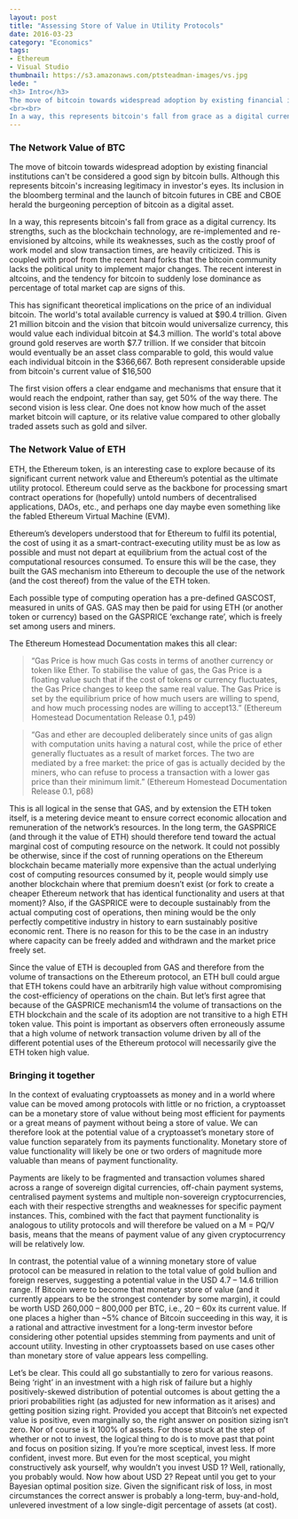 ```yaml
---
layout: post
title: "Assessing Store of Value in Utility Protocols"
date: 2016-03-23
category: "Economics"
tags: 
- Ethereum
- Visual Studio
thumbnail: https://s3.amazonaws.com/ptsteadman-images/vs.jpg
lede: "
<h3> Intro</h3>
The move of bitcoin towards widespread adoption by existing financial institutions can't be considered a good sign by bitcoin bulls. Although this represents bitcoin's increasing legitimacy in investor's eyes. Its inclusion in the bloomberg terminal and the launch of bitcoin futures in CBE and CBOE herald the burgeoning perception of bitcoin as a digital asset.
<br><br> 
In a way, this represents bitcoin's fall from grace as a digital currency. Its strengths, such as the blockchain technology, are re-implemented and re-envisioned by altcoins, while its weaknesses, such as the costly proof of work model and slow transaction times, are heavily criticized. This is coupled with proof from the recent hard forks that the bitcoin community lacks the political unity to implement major changes. The recent interest in altcoins, and the tendency for bitcoin to suddenly lose dominance as percentage of total market cap are signs of this."
---
```


### The Network Value of BTC

The move of bitcoin towards widespread adoption by existing financial institutions can't be considered a good sign by bitcoin bulls. Although this represents bitcoin's increasing legitimacy in investor's eyes. Its inclusion in the bloomberg terminal and the launch of bitcoin futures in CBE and CBOE herald the burgeoning perception of bitcoin as a digital asset.
  
In a way, this represents bitcoin's fall from grace as a digital currency. Its strengths, such as the blockchain technology, are re-implemented and re-envisioned by altcoins, while its weaknesses, such as the costly proof of work model and slow transaction times, are heavily criticized. This is coupled with proof from the recent hard forks that the bitcoin community lacks the political unity to implement major changes. The recent interest in altcoins, and the tendency for bitcoin to suddenly lose dominance as percentage of total market cap are signs of this.
  
This has significant theoretical implications on the price of an individual bitcoin. The world's total available currency is valued at $90.4 trillion. Given 21 million bitcoin and the vision that bitcoin would universalize currency, this would value each individual bitcoin at $4.3 million. The world's total above ground gold reserves are worth $7.7 trillion. If we consider that bitcoin would eventually be an asset class comparable to gold, this would value each individual bitcoin in the $366,667. Both represent considerable upside from bitcoin's current value of $16,500
  
The first vision offers a clear endgame and mechanisms that ensure that it would reach the endpoint, rather than say, get 50% of the way there. The second vision is less clear. One does not know how much of the asset market bitcoin will capture, or its relative value compared to other globally traded assets such as gold and silver.


### The Network Value of ETH 

ETH, the Ethereum token, is an interesting case to explore because of its significant current network value and Ethereum’s potential as the ultimate utility protocol. Ethereum could serve as the backbone for processing smart contract operations for (hopefully) untold numbers of decentralised applications, DAOs, etc., and perhaps one day maybe even something like the fabled Ethereum Virtual Machine (EVM). 
  
Ethereum’s developers understood that for Ethereum to fulfil its potential, the cost of using it as a smart-contract-executing utility must be as low as possible and must not depart at equilibrium from the actual cost of the computational resources consumed. To ensure this will be the case, they built the GAS mechanism into Ethereum to decouple the use of the network (and the cost thereof) from the value of the ETH token. 
  
Each possible type of computing operation has a pre-defined GASCOST, measured in units of GAS. GAS may then be paid for using ETH (or another token or currency) based on the GASPRICE ‘exchange rate’, which is freely set among users and miners.
  
The Ethereum Homestead Documentation makes this all clear: 
  
> “Gas Price is how much Gas costs in terms of another currency or token like Ether. To stabilise the value of gas, the Gas Price is a floating value such that if the cost of tokens or currency fluctuates, the Gas Price changes to keep the same real value. The Gas Price is set by the equilibrium price of how much users are willing to spend, and how much processing nodes are willing to accept13.” (Ethereum Homestead Documentation Release 0.1, p49) 

> “Gas and ether are decoupled deliberately since units of gas align with computation units having a natural cost, while the price of ether generally fluctuates as a result of market forces. The two are mediated by a free market: the price of gas is actually decided by the miners, who can refuse to process a transaction with a lower gas price than their minimum limit.” (Ethereum Homestead Documentation Release 0.1, p68) 
  
This is all logical in the sense that GAS, and by extension the ETH token itself, is a metering device meant to ensure correct economic allocation and remuneration of the network’s resources. In the long term, the GASPRICE (and through it the value of ETH) should therefore tend toward the actual marginal cost of computing resource on the network. It could not possibly be otherwise, since if the cost of running operations on the Ethereum blockchain became materially more expensive than the actual underlying cost of computing resources consumed by it, people would simply use another blockchain where that premium doesn’t exist (or fork to create a cheaper Ethereum network that has identical functionality and users at that moment)? Also, if the GASPRICE were to decouple sustainably from the actual computing cost of operations, then mining would be the only perfectly competitive industry in history to earn sustainably positive economic rent. There is no reason for this to be the case in an industry where capacity can be freely added and withdrawn and the market price freely set. 
  
Since the value of ETH is decoupled from GAS and therefore from the volume of transactions on the Ethereum protocol, an ETH bull could argue that ETH tokens could have an arbitrarily high value without compromising the cost-efficiency of operations on the chain. But let’s first agree that because of the GASPRICE mechanism14 the volume of transactions on the ETH blockchain and the scale of its adoption are not transitive to a high ETH token value. This point is important as observers often erroneously assume that a high volume of network transaction volume driven by all of the different potential uses of the Ethereum protocol will necessarily give the ETH token high value.


### Bringing it together

In the context of evaluating cryptoassets as money and in a world where value can be moved among protocols with little or no friction, a cryptoasset can be a monetary store of value without being most efficient for payments or a great means of payment without being a store of value. We can therefore look at the potential value of a cryptoasset’s monetary store of value function separately from its payments functionality. Monetary store of value functionality will likely be one or two orders of magnitude more valuable than means of payment functionality.

Payments are likely to be fragmented and transaction volumes shared across a range of sovereign digital currencies, off-chain payment systems, centralised payment systems and multiple non-sovereign cryptocurrencies, each with their respective strengths and weaknesses for specific payment instances. This, combined with the fact that payment functionality is analogous to utility protocols and will therefore be valued on a M = PQ/V basis, means that the means of payment value of any given cryptocurrency will be relatively low.

In contrast, the potential value of a winning monetary store of value protocol can be measured in relation to the total value of gold bullion and foreign reserves, suggesting a potential value in the USD 4.7 – 14.6 trillion range. If Bitcoin were to become that monetary store of value (and it currently appears to be the strongest contender by some margin), it could be worth USD 260,000 – 800,000 per BTC, i.e., 20 – 60x its current value. If one places a higher than ~5% chance of Bitcoin succeeding in this way, it is a rational and attractive investment for a long-term investor before considering other potential upsides stemming from payments and unit of account utility. Investing in other cryptoassets based on use cases other than monetary store of value appears less compelling.

Let’s be clear. This could all go substantially to zero for various reasons. Being ‘right’ in an investment with a high risk of failure but a highly positively-skewed distribution of potential outcomes is about getting the a priori probabilities right (as adjusted for new information as it arises) and getting position sizing right. Provided you accept that Bitcoin’s net expected value is positive, even marginally so, the right answer on position sizing isn’t zero. Nor of course is it 100% of assets. For those stuck at the step of whether or not to invest, the logical thing to do is to move past that point and focus on position sizing. If you’re more sceptical, invest less. If more confident, invest more. But even for the most sceptical, you might constructively ask yourself, why wouldn’t you invest USD 1? Well, rationally, you probably would. Now how about USD 2? Repeat until you get to your Bayesian optimal position size. Given the significant risk of loss, in most circumstances the correct answer is probably a long-term, buy-and-hold, unlevered investment of a low single-digit percentage of assets (at cost).
